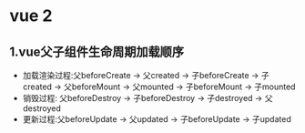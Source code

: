 # vue 2

## 1.vue父子组件生命周期加载顺序

- 加载渲染过程:父beforeCreate -> 父created -> 子beforeCreate -> 子created -> 父beforeMount -> 父mounted -> 子beforeMount -> 子mounted
- 销毁过程: 父beforeDestroy -> 子beforeDestroy -> 子destroyed -> 父destroyed
- 更新过程:父beforeUpdate -> 父updated -> 子beforeUpdate -> 子updated
